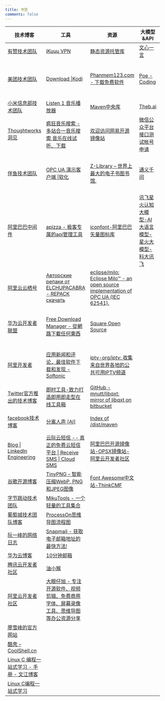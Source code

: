 ```yaml
---
title: 书签
comments: false
---
```


| 技术博客                                                     | 工具                                                         | 资源                                                         | 大模型&API                                                   | 其他                                                         |
| ------------------------------------------------------------ | ------------------------------------------------------------ | ------------------------------------------------------------ | ------------------------------------------------------------ | ------------------------------------------------------------ |
| [有赞技术团队](https://tech.youzan.com/)                     | [ iKuuu VPN](https://ikuuu.me/auth/login)                    | [静态资源托管库](https://cdn.baomitu.com/)                   | [文心一言](https://yiyan.baidu.com/)                         | [555电影](https://www.555dyy.top/)                           |
| [美团技术团队](https://tech.meituan.com/)                    | [Download \|Kodi](https://kodi.tv/download/)                 | [Phanmem123.com - 下载免费软件](https://phanmem123.com/)     | [Poe - Coding](https://poe.com/chat/2kf131x4vsrm5h0e23b)     | [看戏网-最新电影免费观看-电视剧排行榜-看戏影视](https://www.kanxiy.com/) |
| [小米信息部技术团队](https://xiaomi-info.github.io/)         | [Listen 1 音乐播放器](https://listen1.github.io/listen1/)    | [Maven中央库](https://repo.maven.apache.org/maven2/)         | [Theb.ai](https://beta.theb.ai/home)                         | [阿里云盘资源分享](https://slowread.net/)                    |
| [Thoughtworks洞见](https://insights.thoughtworks.cn/)        | [疯狂音乐搜索 - 多站合一音乐搜索,音乐在线试听、下载](https://music.myepoch.cn/) | [欢迎访问网易开源镜像站](http://mirrors.163.com/)            | [ 微信公众平台接口测试帐号申请](https://mp.weixin.qq.com/debug/cgi-bin/sandbox?t=sandbox/login) | [ 云盘资源分享社区](https://www.kdocs.cn/l/ce6gIRGCAzW3)     |
| [伴鱼技术团队](https://tech.ipalfish.com/blog/)              | [OPC UA 演示客户端 \|软化](https://industrial.softing.com/products/opc-ua-and-opc-classic-sdks/opc-ua-demo-client.html) | [Z-Library – 世界上最大的电子书图书馆.](https://zh.go-to-zlibrary.se/) | [通义千问](https://tongyi.aliyun.com/qianwen/)               | [网盘小站-阿里云盘站-优质网盘资源分享平台](https://a.sousou.pro/) |
| [阿里巴巴中间件](https://blog.csdn.net/weixin_39860915)      | [apizza - 极客专属的api管理工具](https://www.apizza.net/)    | [iconfont-阿里巴巴矢量图标库](https://www.iconfont.cn/)      | [讯飞星火认知大模型-AI大语言模型-星火大模型-科大讯飞](https://xinghuo.xfyun.cn/desk) | [VidHub - iOS/Mac网盘视频播放器](https://zh.okaapps.com/product/1659622164) |
| [阿里云云栖号](https://blog.csdn.net/yunqiinsight)           | [Авторские репаки от ELCHUPACABRA - REPACK скачать](https://lrepacks.net/) | [eclipse/milo: Eclipse Milo™ - an open source implementation of OPC UA (IEC 62541).](https://github.com/eclipse/milo) |                                                              | [在线资源共享new.space](https://new.space/)                  |
| [华为云开发者联盟](https://blog.csdn.net/devcloud)           | [Free Download Manager - 從網路下載任何東西](https://www.freedownloadmanager.org/zh/) | [Square Open Source](https://square.github.io/)              |                                                              | [小众软件 - 分享免费、小巧、实用、有趣、绿色的软件](https://www.appinn.com/?utm_source=wetab) |
| [阿里开发者](https://blog.csdn.net/alitech2017?type=lately)  | [应用新闻和评论，最佳软件下载和发现 - Softonic](https://en.softonic.com/) | [iptv-org/iptv: 收集来自世界各地的公共可用IPTV频道](https://github.com/iptv-org/iptv) |                                                              | [SMS-Activate是在线接受短信的虚拟号码服务](https://sms-activate.org/cn) |
| [Twitter官方推出的技术博客](https://blog.twitter.com/engineering/en_us) | [即时工具-致力打造即用即走型在线工具箱](https://www.67tool.com/) | [GitHub - mnutt/libqxt: mirror of libqxt on bitbucket](https://github.com/mnutt/libqxt) |                                                              | [Snapdrop局域网文件传输工具](https://snapdrop.net/)          |
| [facebook技术博客](https://engineering.fb.com/)              | [分离人声 [AI]](https://vocalremover.org/zh/)                | [Index of /dist/maven](https://archive.apache.org/dist/maven/) |                                                              | [ShareDrop局域网文件传输工具](https://www.sharedrop.io/)     |
| [Blog \| LinkedIn Engineering](https://engineering.linkedin.com/blog) | [云际云短信 -- 真正的免费云短信平台 \| Receive SMS \| Cloud SMS](https://yunjisms.xyz/) | [阿里巴巴开源镜像站-OPSX镜像站-阿里云开发者社区](https://developer.aliyun.com/mirror/) |                                                              | [天堂播放器](https://www.dytt89.com/app/)                    |
| [谷歌开源博客](https://opensource.googleblog.com/)           | [TinyPNG – 智能压缩WebP, PNG和JPEG图像](https://tinypng.com/) | [Font Awesome中文站-ThinkCMF](https://www.thinkcmf.com/font/font_awesome/icons.html) |                                                              |                                                              |
| [字节跳动技术团队](https://blog.csdn.net/ByteDanceTech)      | [MikuTools - 一个轻量的工具集合](https://tools.miku.ac/)     |                                                              |                                                              |                                                              |
| [葡萄城技术团队博客](https://my.oschina.net/powertoolsteam)  | [ProcessOn思维导图流程图](https://www.processon.com/)        |                                                              |                                                              |                                                              |
| [阮一峰的网络日志](http://www.ruanyifeng.com/blog/)          | [Snapmail - 获取电子邮箱地址的最快方法!](https://www.snapmail.cc/#/) |                                                              |                                                              |                                                              |
| [华为云博客](https://bbs.huaweicloud.com/blogs)              | [10分钟邮箱](https://10minutemail.org/)                      |                                                              |                                                              |                                                              |
| [腾讯云开发者社区](https://cloud.tencent.com/developer/column/1283) | [油小猴](https://www.youxiaohou.com/)                        |                                                              |                                                              |                                                              |
| [阿里云开发者社区](https://developer.aliyun.com/group/learning/#/) | [大眼仔旭 - 专注开源软件、视频剪辑、免费商用字体、屏幕录像工具、思维导图等办公资源分享](http://www.dayanzai.me/) |                                                              |                                                              |                                                              |
| [廖雪峰的官方网站](https://www.liaoxuefeng.com/)             |                                                              |                                                              |                                                              |                                                              |
| [酷壳 – CoolShell.cn](https://coolshell.cn/)                 |                                                              |                                                              |                                                              |                                                              |
| [Linux C 编程一站式学习 - 手册 - 文江博客](https://www.wenjiangs.com/docs/linux-c-study) |                                                              |                                                              |                                                              |                                                              |
| [Linux C编程一站式学习](https://docs.huihoo.com/c/linux-c-programming/index.html) |                                                              |                                                              |                                                              |                                                              |

